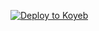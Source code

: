 [![Deploy to Koyeb](https://www.koyeb.com/static/images/deploy/button.svg)](https://app.koyeb.com/deploy?type=git&repository=github.com/AlekBaikHati/Post-Topic-Telegram&branch=main&name=teleshare&env%5BAPI_TOKEN%5D=your_api_token)

